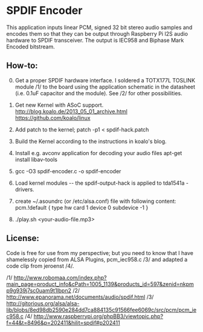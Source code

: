 SPDIF Encoder
=============

This application inputs linear PCM, signed 32 bit stereo audio samples and
encodes them so that they can be output through Raspberry Pi I2S audio hardware
to SPDIF transceiver. The output is IEC958 and Biphase Mark Encoded bitstream.

How-to:
-------

0. Get a proper SPDIF hardware interface. I soldered a TOTX177L TOSLINK module
/1/ to the board using the application schematic in the datasheet (i.e. 0.1uF
capacitor and the module). See /2/ for other possibilities.

1. Get new Kernel with ASoC support.
    http://blog.koalo.de/2013_05_01_archive.html
    https://github.com/koalo/linux

2. Add patch to the kernel;
    patch -p1 < spdif-hack.patch

3. Build the Kernel according to the instructions in koalo's blog.

4. Install e.g. avconv application for decoding your audio files
    apt-get install libav-tools

5. gcc -O3 spdif-encoder.c -o spdif-encoder

6. Load kernel modules -- the spdif-output-hack is applied to tda1541a -drivers.

7. create ~/.asoundrc  (or /etc/alsa.conf) file with following content:
    pcm.!default {
      type hw
      card 1
      device 0
      subdevice -1
    }

8. ./play.sh <your-audio-file.mp3>


License:
--------

Code is free for use from my perspective; but you need to know that I have
shamelessly copied from ALSA Plugins, pcm_iec958.c /3/ and adapted a code clip
from jeroenst /4/.



/1/ http://www.robomaa.com/index.php?main_page=product_info&cPath=1005_1139&products_id=597&zenid=nkpmp9g939j7sc0uam9t1lbpn2
/2/ http://www.epanorama.net/documents/audio/spdif.html
/3/ http://gitorious.org/alsa/alsa-lib/blobs/8ed98db2590e284dd7ca884135c91566fee6069c/src/pcm/pcm_iec958.c
/4/ http://www.raspberrypi.org/phpBB3/viewtopic.php?f=44&t=8496&p=202411&hilit=spdif#p202411

